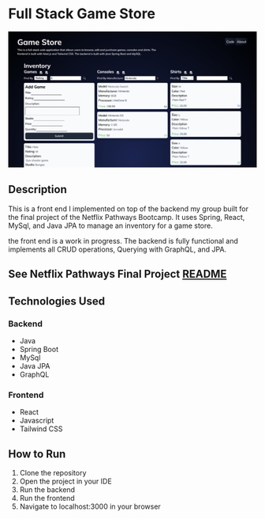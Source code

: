 # Full Stack Game Store
<!-- image in .md -->
![Image of App](./gamestore.png)
## Description
This is a front end I implemented on top of the backend my group built for the final project of the Netflix Pathways Bootcamp. It uses Spring, React, MySql, and Java JPA to manage an inventory for a game store.

the front end is a work in progress. The backend is fully functional and implements all CRUD operations, Querying with GraphQL, and JPA. 
## See Netflix Pathways Final Project  [README](https://github.com/mpughcs/Final-Project-MP-AO-DO-FO)




## Technologies Used
### Backend
* Java
* Spring Boot
* MySql
* Java JPA
* GraphQL
### Frontend
* React
* Javascript
* Tailwind CSS

## How to Run
1. Clone the repository
2. Open the project in your IDE
3. Run the backend
4. Run the frontend
5. Navigate to localhost:3000 in your browser
